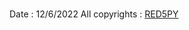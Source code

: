 # 
<!--

<img src="https://github.com/RED5PY/CAPTIAN-X/blob/main/.img/InShot_20220520_192431702.jpg">

All in one
User Friendly Toolkit

 Copyright : <a href="https://github.com/F1d41"> F1d41</a>
#
This Tool Almost Done
#
-->
Date : 12/6/2022
All copyrights : <a href="https://github.com/RED5PY">RED5PY</a>
